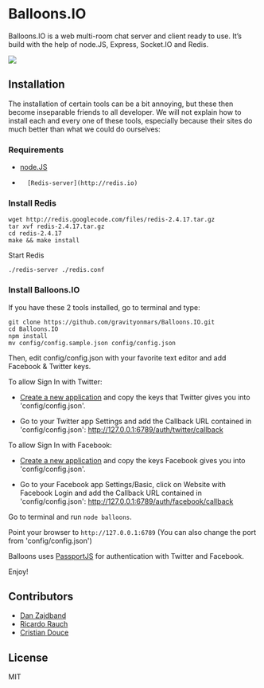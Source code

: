 Balloons.IO
===========

Balloons.IO is a web multi-room chat server and client ready to use.
It’s build with the help of node.JS, Express, Socket.IO and Redis. 
 
<img src="https://i.cloudup.com/WFU5nGgvny.png" />

## Installation

The installation of certain tools can be a bit annoying, but these then
become inseparable friends to all developer. We will not explain how
to install each and every one of these tools, especially because their
sites do much better than what we could do ourselves:

### Requirements

-   [node.JS](http://nodejs.org)
-		[Redis-server](http://redis.io)


### Install Redis

    wget http://redis.googlecode.com/files/redis-2.4.17.tar.gz
    tar xvf redis-2.4.17.tar.gz
    cd redis-2.4.17
    make && make install

Start Redis

`./redis-server ./redis.conf`


### Install Balloons.IO

If you have these 2 tools installed, go to terminal and type:

    git clone https://github.com/gravityonmars/Balloons.IO.git
    cd Balloons.IO
    npm install
    mv config/config.sample.json config/config.json

Then, edit config/config.json with your favorite text editor and add Facebook & Twitter keys.

To allow Sign In with Twitter: 

- [Create a new application](https://dev.twitter.com/apps/new) and copy the keys that Twitter gives you into 'config/config.json'. 

- Go to your Twitter app Settings and add the Callback URL contained in 'config/config.json': http://127.0.0.1:6789/auth/twitter/callback

To allow Sign In with Facebook:

- [Create a new application](https://developers.facebook.com/apps) and copy the keys Facebook gives you into 'config/config.json'.

- Go to your Facebook app Settings/Basic, click on Website with Facebook Login and add the Callback URL contained in 'config/config.json':
http://127.0.0.1:6789/auth/facebook/callback

Go to terminal and run `node balloons`.

Point your browser to `http://127.0.0.1:6789` (You can also change the port from 'config/config.json')

Balloons uses [PassportJS](http://passportjs.org) for authentication with Twitter and Facebook.

Enjoy!


## Contributors 
- [Dan Zajdband](https://twitter.com/dzajdband)
- [Ricardo Rauch](https://twitter.com/rickyrauch)
- [Cristian Douce](https://twitter.com/dzajdband)









## License 

MIT
